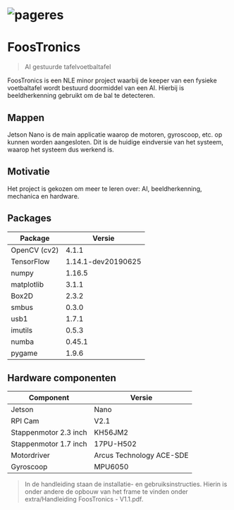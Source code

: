 # ![pageres](https://github.com/FoosTronics/Extra_files/blob/master/Promo/promo.jpg)

# FoosTronics
> AI gestuurde tafelvoetbaltafel

FoosTronics is een NLE minor project waarbij de keeper van een fysieke voetbaltafel wordt bestuurd doormiddel van een AI. Hierbij is beeldherkenning gebruikt om de bal te detecteren. 

## Mappen
Jetson Nano is de main applicatie waarop de motoren, gyroscoop, etc. op kunnen worden aangesloten.
Dit is de huidige eindversie van het systeem, waarop het systeem dus werkend is.


## Motivatie
Het project is gekozen om meer te leren over: AI, beeldherkenning, mechanica en hardware. 

## Packages
| Package       | Versie              | 
| ------------- | -------------       | 
| OpenCV (cv2)  | 4.1.1               |              
| TensorFlow    | 1.14.1-dev20190625  | 
| numpy         | 1.16.5              |               
| matplotlib    | 3.1.1               |                
| Box2D         | 2.3.2               |               
| smbus         | 0.3.0               |               
| usb1          | 1.7.1               |               
| imutils       | 0.5.3               |               
| numba         | 0.45.1              |               
| pygame        | 1.9.6               |               

## Hardware componenten
| Component             | Versie                    | 
| -------------         | -------------             | 
| Jetson                | Nano                      |      
| RPI Cam               | V2.1                      |
| Stappenmotor 2.3 inch | KH56JM2                   | 
| Stappenmotor 1.7 inch | 17PU-H502                 |
| Motordriver           | Arcus Technology ACE-SDE  |
| Gyroscoop             | MPU6050                   |

> In de handleiding staan de installatie- en gebruiksinstructies. Hierin is onder andere de opbouw van het frame te vinden onder extra/Handleiding FoosTronics - V1.1.pdf.

